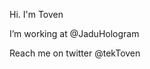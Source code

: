 Hi. I'm Toven

I’m  working at @JaduHologram

Reach me on twitter @tekToven

<!---
ping-Toven/ping-Toven is a ✨ special ✨ repository because its `README.md` (this file) appears on your GitHub profile.
You can click the Preview link to take a look at your changes.
--->
